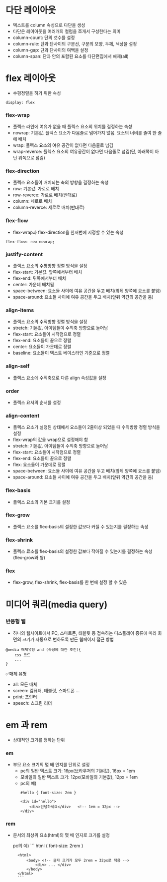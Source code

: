 # 다단 레이아웃
- 텍스트를 column 속성으로 다단을 생성
- 다단은 레이아웃을 여러개의 컬럼을 쪼개서 구성한다는 의미
- column-count: 단의 갯수를 설정
- column-rule: 단과 단사이의 구분선, 구분의 모양, 두께, 색상을 설정
- column-gap: 단과 단사이의 여백을 설정
- column-span: 단과 안의 포함된 요소를 다단편집에서 해제(all)


# flex 레이아웃
- 수평정렬을 하기 위한 속성
```
display: flex
```

### flex-wrap
- 플렉스 라인에 여유가 없을 때 플렉스 요소의 위치를 결정하는 속성
- nowrap: 기본값. 플렉스 요소가 다음줄로 넘어가지 않음. 요소의 너비를 줄여 한 줄에 배치
- wrap: 플렉스 요소의 여유 공간이 없다면 다음줄로 넘김
- wrap-reverce: 플렉스 요소의 여유공간이 없다면 다음줄로 넘김(단, 아래쪽이 아닌 위쪽으로 넘김)

### flex-direction
- 플렉스 요소들이 배치되는 축의 방향을 결정하는 속성
- row: 기본값. 가로로 배치
- row-reverce: 가로로 배치(반대로)
- column: 세로로 배치
- column-reverce: 세로로 배치(반대로)

### flex-flow
- flex-wrap과 flex-direction을 한꺼번에 지정할 수 있는 속성
```
flex-flow: row nowrap;
```

### justify-content
- 플렉스 요소의 수평방향 정렬 방식을 설정
- flex-start: 기본값. 앞쪽에서부터 배치
- flex-end: 뒤쪽에서부터 배치
- center: 가운데 배치됨
- space-between: 요소들 사이에 여유 공간을 두고 배치(앞뒤 양쪽에 요소를 붙임)
- space-around: 요소들 사이에 여유 공간을 두고 배치(앞뒤 약간의 공간을 둠)

### align-items
- 플렉스 요소의 수직방향 정렬 방식을 설정
- stretch: 기본값. 아이템들이 수직축 방향으로 늘어남
- flex-start: 요소들이 시작점으로 정렬
- flex-end: 요소들이 끝으로 정렬
- center: 요소들이 가운데로 정렬
- baseline: 요소들이 텍스트 베이스라인 기준으로 정렬

### align-self
- 플렉스 요소에 수직축으로 다른 align 속성값을 설정

### order
- 플렉스 요서의 순서를 설정

### align-content
- 플렉스 요소가 설정된 상태에서 요소들이 2줄이상 되었을 때 수직방향 정렬 방식을 설정
- flex-wrap의 값을 wrap으로 설정해야 함
- stretch: 기본값. 아이템들이 수직축 방향으로 늘어남
- flex-start: 요소들이 시작점으로 정렬
- flex-end: 요소들이 끝으로 정렬
- flex: 요소들이 가운데로 정렬
- space-between: 요소들 사이에 여유 공간을 두고 배치(앞뒤 양쪽에 요소를 붙임)
- space-around: 요소들 사이에 여유 공간을 두고 배치(앞뒤 약간의 공간을 둠)

### flex-basis
- 플렉스 요소의 기본 크기를 설정

### flex-grow
- 플렉스 요소를 flex-basis의 설정한 값보다 커질 수 있는지를 결정하는 속성

### flex-shrink
- 플렉스 료소를 flex-basis의 설정한 값보다 작아질 수 있는지를 결정하는 속성(flex-grow와 쌍)

### flex
- flex-grow, flex-shrink, flex-basis를 한 번에 설정 할 수 있음


# 미디어 쿼리(media query)

### 반응형 웹
- 하나의 웹사이트에서 PC, 스마트폰, 태블릿 등 접속하는 디스플레이 종류에 따라 화면의 크기가 자동으로 변하도록 만든 웹페이지 접근 방법
```
@media 매체유형 and (속성에 대한 조건){
    css 코드
    ...
}
```

✅매체 유형
- all: 모든 매체
- screen: 컴퓨터, 태블릿, 스마트폰 ...
- print: 프린터
- speech: 스크린 리더

# em 과 rem
- 상대적인 크기를 정하는 단위

### em
- 부모 요소 크기의 몇 배 인지를 단위로 설정
    - pc의 일반 텍스트 크기: 16px(브라우저의 기본값), 16px = 1em
    - 모바일의 일반 텍스트 크기: 12px(모바일의 기본값), 12px = 1em
    - pc의 예)
        ```
        #hello { font-size: 2em }

        <div id="hello">
            <div>안녕하세요</div>   <!-- 1em = 32px -->
        </div>
        ```

### rem
- 문서의 최상위 요소(html)의 몇 배 인지로 크기를 설정

    pc의 예)
        ```
        html { font-size: 2rem }

        <html>
            <body> <!-- 글자 크기가 모두 2rem = 32px로 적용 -->
                <div> ... </div>
            </body>
        </html>
        ```
